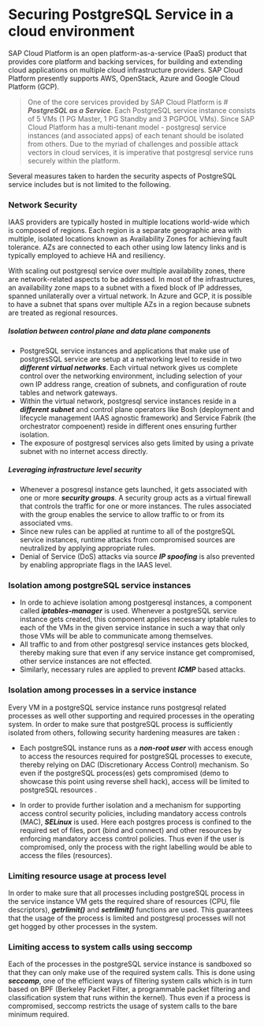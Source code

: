 # Securing PostgreSQL Service in a cloud environment

SAP Cloud Platform is an open platform-as-a-service (PaaS) product that provides core platform and backing services, for building and extending cloud applications on multiple cloud infrastructure providers. SAP Cloud Platform presently supports AWS, OpenStack, Azure and Google Cloud Platform (GCP).

>One of the core services provided by SAP Cloud Platform is # *__PostgreSQL as a Service__*. Each PostgreSQL service instance consists of 5 VMs (1 PG Master, 1 PG Standby and 3 PGPOOL VMs). Since SAP Cloud Platform has a multi-tenant model - postgresql service instances (and associated apps) of each tenant should be isolated from others. Due to the myriad of challenges and possible attack vectors in cloud services, it is imperative that postgresql service runs securely within the platform.

Several measures taken to harden the security aspects of PostgreSQL service includes but is not limited to the following.
 
### Network Security
IAAS providers are typically hosted in multiple locations world-wide which is composed of regions. Each region is a separate geographic area with  multiple, isolated locations known as Availability Zones for achieving fault tolerance. AZs are connected to each other using low latency links and is typically employed to achieve HA and resiliency.

With scaling out postgresql service over multiple availability zones, there are network-related aspects to be addressed. In most of the infrastructures, an availability zone maps to a subnet with a fixed block of IP addresses, spanned unilaterally over a virtual network. In Azure and GCP, it is possible to have a subnet that spans over multiple AZs in a region because subnets are treated as regional resources.

##### Isolation between control plane and data plane components

- PostgreSQL service instances and applications that make use of postgresSQL service are setup at a networking level to reside in two *__different virtual networks__*. Each virtual network gives us complete control over the networking environment, including selection of your own IP address range, creation of subnets, and configuration of route tables and network gateways.
- Within the virtual network, postgresql service instances reside in a *__different subnet__* and control plane operators like Bosh (deployment and lifecycle management IAAS agnostic framework)  and Service Fabrik (the orchestrator compoenent) reside in different ones ensuring further isolation.
- The exposure of postgresql services also gets limited by using a private subnet with no internet access directly.

##### Leveraging infrastructure level security
 
- Whenever a posgresql instance gets launched, it gets associated with one or more *__security groups__*. A security group acts as a virtual firewall that controls the traffic for one or more instances. The rules associated with the group enables the service to allow traffic to or from its associated vms. 
- Since new rules can be applied at runtime to all of the postgreSQL service instances, runtime attacks from compromised sources are neutralized by applying appropriate rules.
- Denial of Service (DoS) attacks via source *__IP spoofing__* is also prevented by enabling appropriate flags in the IAAS level.

### Isolation among postgreSQL service instances
- In orde to achieve isolation among postgeresql instances, a component called *__iptables-manager__* is used. Whenever a postgreSQL service instance gets created, this component applies necessary iptable rules to each of the VMs in the given service instance in such a way that only those VMs will be able to communicate among themselves. 
- All traffic to and from other postgresql service instances gets blocked, thereby making sure that even if any service instance get compromised, other service instances are not effected.
- Similarly, necessary rules are applied to prevent *__ICMP__* based attacks.

### Isolation among processes in a service instance
Every VM in a postgreSQL service instance runs postgresql related processes as well other supporting and required processes in the operating system. In order to make sure that postgreSQL process is sufficiently isolated from others, following security hardening measures are taken :

- Each postgreSQL instance runs as a *__non-root user__* with access enough to access the resources required for postgreSQL processes to execute, thereby relying on DAC (Discretionary Access Control) mechanism. So even if the postgreSQL process(es) gets compromised (demo to showcase this point using reverse shell hack), access will be limited to postgreSQL resources .

- In order to provide further isolation and a mechanism for supporting access control security policies, including  mandatory access controls (MAC), *__SELinux__* is used. Here each postgres process is confined to the required set of files, port (bind and connect) and other resources by enforcing mandatory access control policies. Thus even if the user is compromised, only the process with the right labelling would be able to access the files (resources).

### Limiting resource usage at process level

In order to make sure that all processes including postgreSQL process in the service instance VM gets the required share of resources (CPU, file descriptors), *__getrlimit()__* and *__setrlimit()__* functions are used. This guarantees that the usage of the process is limited and postgresql processes will not get hogged by other processes in the system.


### Limiting access to system calls using seccomp

Each of the processes in the postgreSQL service instance is sandboxed so that they can only make use of the required system calls. This is done using *__seccomp__*, one of the efficient ways of filtering system calls which is in turn based on BPF (Berkeley Packet Filter, a programmable packet filtering and classification system that runs within the kernel). Thus even if a process is compromised, seccomp restricts the usage of system calls to the bare minimum required.
